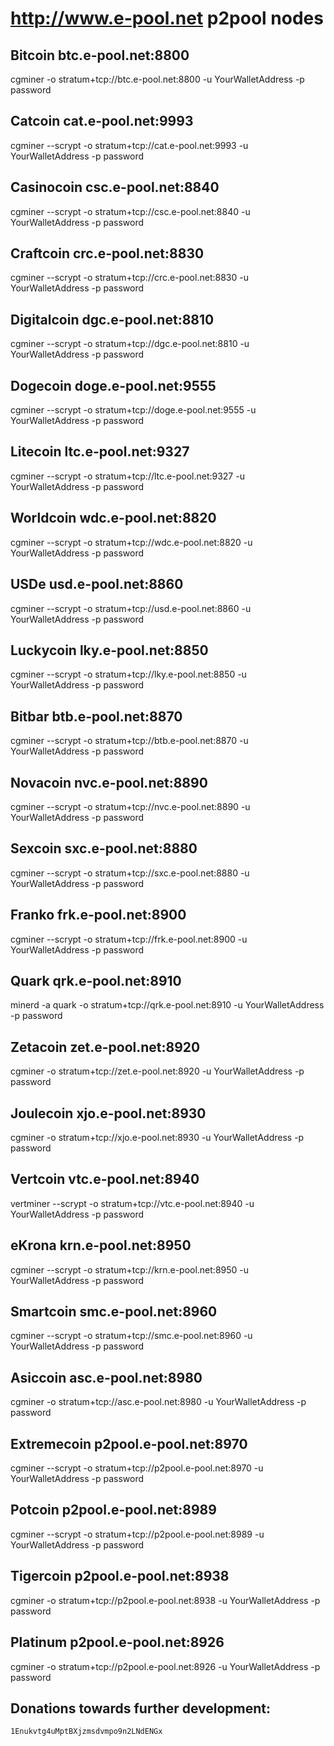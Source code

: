 http://www.e-pool.net     p2pool nodes
======================================================================================




Bitcoin 	btc.e-pool.net:8800
--------------------------------------------------------------------------------------
cgminer -o stratum+tcp://btc.e-pool.net:8800 -u YourWalletAddress -p password


Catcoin 	cat.e-pool.net:9993
--------------------------------------------------------------------------------------
cgminer --scrypt -o stratum+tcp://cat.e-pool.net:9993 -u YourWalletAddress -p password


Casinocoin 	csc.e-pool.net:8840
--------------------------------------------------------------------------------------
cgminer --scrypt -o stratum+tcp://csc.e-pool.net:8840 -u YourWalletAddress -p password


Craftcoin 	crc.e-pool.net:8830
--------------------------------------------------------------------------------------
cgminer --scrypt -o stratum+tcp://crc.e-pool.net:8830 -u YourWalletAddress -p password


Digitalcoin 	dgc.e-pool.net:8810
--------------------------------------------------------------------------------------
cgminer --scrypt -o stratum+tcp://dgc.e-pool.net:8810 -u YourWalletAddress -p password


Dogecoin 	doge.e-pool.net:9555
--------------------------------------------------------------------------------------
cgminer --scrypt -o stratum+tcp://doge.e-pool.net:9555 -u YourWalletAddress -p password


Litecoin 	ltc.e-pool.net:9327
--------------------------------------------------------------------------------------
cgminer --scrypt -o stratum+tcp://ltc.e-pool.net:9327 -u YourWalletAddress -p password


Worldcoin 	wdc.e-pool.net:8820 	
--------------------------------------------------------------------------------------
cgminer --scrypt -o stratum+tcp://wdc.e-pool.net:8820 -u YourWalletAddress -p password


USDe 	usd.e-pool.net:8860 	
--------------------------------------------------------------------------------------
cgminer --scrypt -o stratum+tcp://usd.e-pool.net:8860 -u YourWalletAddress -p password


Luckycoin 	lky.e-pool.net:8850 	
--------------------------------------------------------------------------------------
cgminer --scrypt -o stratum+tcp://lky.e-pool.net:8850 -u YourWalletAddress -p password


Bitbar 	btb.e-pool.net:8870 	
--------------------------------------------------------------------------------------
cgminer --scrypt -o stratum+tcp://btb.e-pool.net:8870 -u YourWalletAddress -p password


Novacoin 	nvc.e-pool.net:8890 	
--------------------------------------------------------------------------------------
cgminer --scrypt -o stratum+tcp://nvc.e-pool.net:8890 -u YourWalletAddress -p password


Sexcoin 	sxc.e-pool.net:8880 	
--------------------------------------------------------------------------------------
cgminer --scrypt -o stratum+tcp://sxc.e-pool.net:8880 -u YourWalletAddress -p password


Franko 	frk.e-pool.net:8900 	
--------------------------------------------------------------------------------------
cgminer --scrypt -o stratum+tcp://frk.e-pool.net:8900 -u YourWalletAddress -p password


Quark 	qrk.e-pool.net:8910 	
--------------------------------------------------------------------------------------
minerd -a quark -o stratum+tcp://qrk.e-pool.net:8910 -u YourWalletAddress -p password


Zetacoin 	zet.e-pool.net:8920 	
--------------------------------------------------------------------------------------
cgminer -o stratum+tcp://zet.e-pool.net:8920 -u YourWalletAddress -p password


Joulecoin 	xjo.e-pool.net:8930 	
--------------------------------------------------------------------------------------
cgminer -o stratum+tcp://xjo.e-pool.net:8930 -u YourWalletAddress -p password


Vertcoin 	vtc.e-pool.net:8940 	
--------------------------------------------------------------------------------------
vertminer --scrypt -o stratum+tcp://vtc.e-pool.net:8940 -u YourWalletAddress -p password


eKrona 	krn.e-pool.net:8950 	
--------------------------------------------------------------------------------------
cgminer --scrypt -o stratum+tcp://krn.e-pool.net:8950 -u YourWalletAddress -p password


Smartcoin 	smc.e-pool.net:8960 	
--------------------------------------------------------------------------------------
cgminer --scrypt -o stratum+tcp://smc.e-pool.net:8960 -u YourWalletAddress -p password


Asiccoin 	asc.e-pool.net:8980 	
--------------------------------------------------------------------------------------
cgminer -o stratum+tcp://asc.e-pool.net:8980 -u YourWalletAddress -p password


Extremecoin 	p2pool.e-pool.net:8970 	
--------------------------------------------------------------------------------------
cgminer --scrypt -o stratum+tcp://p2pool.e-pool.net:8970 -u YourWalletAddress -p password


Potcoin 	p2pool.e-pool.net:8989 	
--------------------------------------------------------------------------------------
cgminer --scrypt -o stratum+tcp://p2pool.e-pool.net:8989 -u YourWalletAddress -p password


Tigercoin 	p2pool.e-pool.net:8938 	
--------------------------------------------------------------------------------------
cgminer -o stratum+tcp://p2pool.e-pool.net:8938 -u YourWalletAddress -p password


Platinum 	p2pool.e-pool.net:8926 	
--------------------------------------------------------------------------------------
cgminer -o stratum+tcp://p2pool.e-pool.net:8926 -u YourWalletAddress -p password


Donations towards further development:
-------------------------
	1Enukvtg4uMptBXjzmsdvmpo9n2LNdENGx
	
